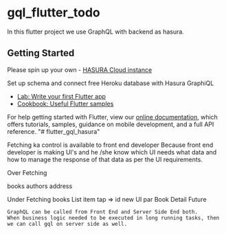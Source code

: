 # gql_flutter_todo

In this flutter project we use GraphQL with backend as hasura.

## Getting Started

Please spin up your own - [HASURA Cloud instance](https://cloud.hasura.io/)

Set up schema and connect free Heroku database with Hasura GraphiQL

- [Lab: Write your first Flutter app](https://flutter.dev/docs/get-started/codelab)
- [Cookbook: Useful Flutter samples](https://flutter.dev/docs/cookbook)

For help getting started with Flutter, view our
[online documentation](https://flutter.dev/docs), which offers tutorials,
samples, guidance on mobile development, and a full API reference.
"# flutter_gql_hasura" 



Fetching ka control is available to front end developer
Because front end developer is making UI's and he /she know 
which UI needs what data and how to manage the response of that data
as per the UI requirements.


Over Fetching 

books 
    authors
        address


Under Fetching
    books List<Book>
    item tap => id new UI par Book Detail Future<Book>

    GraphQL can be called from Front End and Server Side End both. 
    When business logic needed to be executed in long running tasks, then we can call gql on server side as well.

    